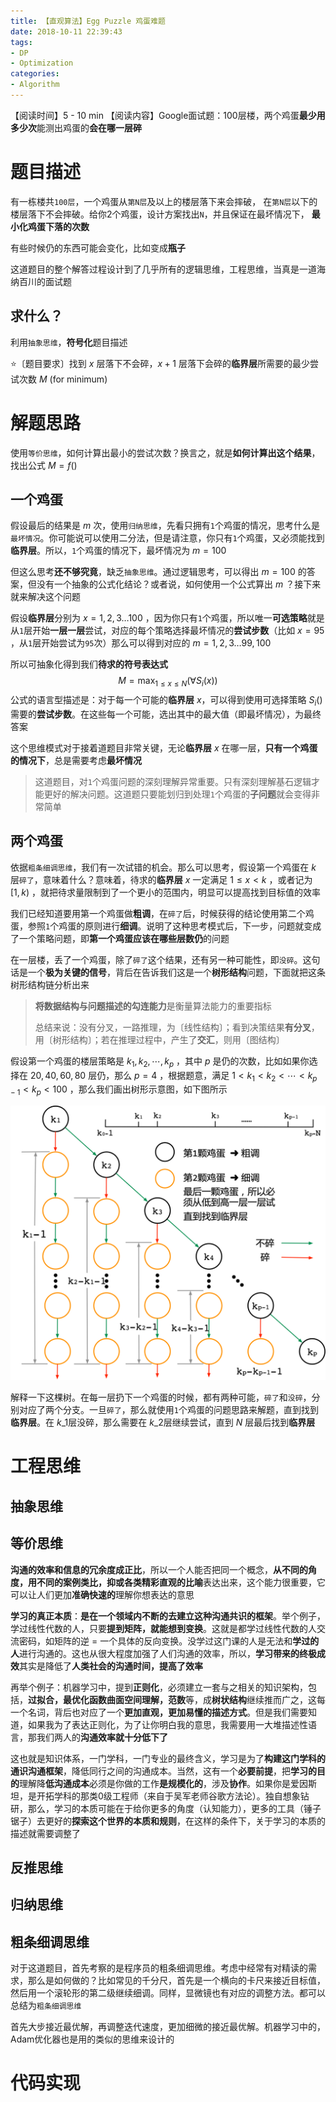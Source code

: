 ```yaml
---
title: 【直观算法】Egg Puzzle 鸡蛋难题
date: 2018-10-11 22:39:43
tags: 
- DP
- Optimization
categories:
- Algorithm
---
```


【阅读时间】5 - 10 min
【阅读内容】Google面试题：100层楼，两个鸡蛋**最少用多少次**能测出鸡蛋的**会在哪一层碎**

<!-- more -->

# 题目描述

有一栋楼共`100层`，一个鸡蛋从`第N层`及以上的楼层落下来会摔破， 在`第N层`以下的楼层落下不会摔破。给你2个鸡蛋，设计方案找出`N`，并且保证在最坏情况下， **最小化鸡蛋下落的次数**

有些时候仍的东西可能会变化，比如变成**瓶子**

这道题目的整个解答过程设计到了几乎所有的逻辑思维，工程思维，当真是一道海纳百川的面试题

## 求什么？

利用`抽象思维`，**符号化**题目描述

⭐️〔题目要求〕找到 $x$ 层落下不会碎，$x+1$ 层落下会碎的**临界层**所需要的最少尝试次数 $M$ (for minimum)

# 解题思路

使用`等价思维`，如何计算出最小的尝试次数？换言之，就是**如何计算出这个结果**，找出公式 $M = f()$

## 一个鸡蛋

假设最后的结果是 $m$ 次，使用`归纳思维`，先看只拥有`1`个鸡蛋的情况，思考什么是`最坏情况`。你可能说可以使用二分法，但是请注意，你只有`1`个鸡蛋，又必须能找到**临界层**。所以，`1`个鸡蛋的情况下，最坏情况为 $m = 100$ 

但这么思考**还不够究竟**，缺乏`抽象思维`。通过逻辑思考，可以得出 $m =100$ 的答案，但没有一个抽象的公式化结论？或者说，如何使用一个公式算出 $m$ ？接下来就来解决这个问题

假设**临界层**分别为 $x = 1,2,3 \dots 100$ ，因为你只有`1`个鸡蛋，所以唯一**可选策略**就是从`1`层开始**一层一层**尝试，对应的每个策略选择最坏情况的**尝试步数**（比如 $x = 95$ ，从`1`层开始尝试为`95`次）那么可以得到对应的 $m = 1,2,3 \dots 99,100$

所以可抽象化得到我们**待求的符号表达式** 
$$
M = \max_{1 \leqslant x \leqslant N}(\forall S_i(x))
$$
公式的语言型描述是：对于每一个可能的**临界层** $x$，可以得到使用可选择策略 $S_i()$ 需要的**尝试步数**。在这些每一个可能，选出其中的最大值（即最坏情况），为最终答案

这个思维模式对于接着道题目非常关键，无论**临界层** $x$ 在哪一层，**只有一个鸡蛋的情况下**，总是需要考虑**最坏情况**

> 这道题目，对`1`个鸡蛋问题的深刻理解异常重要。只有深刻理解基石逻辑才能更好的解决问题。这道题只要能划归到处理`1`个鸡蛋的**子问题**就会变得非常简单

## 两个鸡蛋

依据`粗条细调思维`，我们有一次试错的机会。那么可以思考，假设第一个鸡蛋在 $k$ 层`碎了`，意味着什么？意味着，待求的**临界层** $x$ 一定满足 $1 \leqslant x \lt k$ ，或者记为 $[1,k)$ ，就把待求量限制到了一个更小的范围内，明显可以提高找到目标值的效率

我们已经知道要用第一个鸡蛋做**粗调**，在`碎了`后，时候获得的结论使用第二个鸡蛋，参照`1`个鸡蛋的原则进行**细调**。说明了这种思考模式后，下一步，问题就变成了一个策略问题，即**第一个鸡蛋应该在哪些层数仍**的问题

在一层楼，丢了一个鸡蛋，除了`碎了`这个结果，还有另一种可能性，即`没碎`。这句话是一个**极为关键的信号**，背后在告诉我们这是一个**树形结构**问题，下面就把这条树形结构链分析出来

> **将数据结构与问题描述的勾连能力**是衡量算法能力的重要指标
>
> 总结来说：没有分叉，一路推理，为〔线性结构〕；看到决策结果**有分叉**，用〔树形结构〕；若在推理过程中，产生了**交汇**，则用〔图结构〕

假设第一个鸡蛋的楼层策略是 $k_1, k_2,\cdots,k_p$ ，其中 $p$ 是仍的次数，比如如果你选择在 $20,40,60,80$ 层仍，那么 $p=4$ ，根据题意，满足 $1 \lt k_1 \lt k_2 \lt \cdots \lt k_{p-1} \lt k_p \lt 100$ ，那么我们画出树形示意图，如下图所示

<div align="center"><img src="【直观算法】Egg Puzzle 鸡蛋难题/Tree.png" alt="" width="700"></div>

解释一下这棵树。在每一层扔下一个鸡蛋的时候，都有两种可能，`碎了`和`没碎`，分别对应了两个分支。一旦`碎了`，那么就使用`1`个鸡蛋的问题思路来解题，直到找到**临界层**。在 $k\_1$层没碎，那么需要在 $k\_2$层继续尝试，直到 $N$ 层最后找到**临界层**





# 工程思维

## 抽象思维

## 等价思维

**沟通的效率和信息的冗余度成正比**，所以一个人能否把同一个概念，**从不同的角度，用不同的案例类比，抑或各类精彩直观的比喻**表达出来，这个能力很重要，它可以让人们更加**准确快速的**理解你想表达的意思

**学习的真正本质**：**是在一个领域内不断的去建立这种沟通共识的框架**。举个例子，学过线性代数的人，只要**提到矩阵，就能想到变换**。这就是都学过线性代数的人交流密码，如矩阵的逆 = 一个具体的反向变换。没学过这门课的人是无法和**学过的人**进行沟通的。这也从很大程度加强了人们沟通的效率，所以，**学习带来的终极成效**其实是降低了**人类社会的沟通时间，提高了效率**

再举个例子：机器学习中，提到**正则化**，必须建立一套与之相关的知识架构，包括，**过拟合，最优化函数曲面空间理解，范数**等，成**树状结构**继续推而广之，这每一个名词，背后也对应了一个**更加直观，更加易懂的描述方式**。但是我们需要知道，如果我为了表达正则化，为了让你明白我的意思，我需要用一大堆描述性语言，那我们两人的**沟通效率就十分低下了**

这也就是知识体系，一门学科，一门专业的最终含义，学习是为了**构建这门学科的通识沟通框架**，降低同行之间的沟通成本。当然，这有一个**必要前提**，把**学习的目的**理解降**低沟通成本**必须是你做的工作**是规模化的**，涉及**协作**。如果你是爱因斯坦，是开拓学科的那类0级工程师（来自于吴军老师谷歌方法论）。独自想象钻研，那么，学习的本质可能在于给你更多的角度（认知能力），更多的工具（锤子锯子）去更好的**探索这个世界的本质和规则**，在这样的条件下，关于学习的本质的描述就需要调整了

## 反推思维

## 归纳思维

## 粗条细调思维

对于这道题目，首先考察的是程序员的粗条细调思维。考虑中经常有对精读的需求，那么是如何做的？比如常见的千分尺，首先是一个横向的卡尺来接近目标值，然后用一个滚轮形的第二级继续细调。同样，显微镜也有对应的调整方法。都可以总结为`粗条细调思维`

首先大步接近最优解，再调整迭代速度，更加细微的接近最优解。机器学习中的，Adam优化器也是用的类似的思维来设计的

# 代码实现

